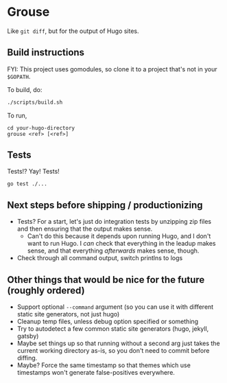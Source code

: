 # Grouse

Like `git diff`, but for the output of Hugo sites.

## Build instructions

FYI: This project uses gomodules, so clone it to a project that's not in your `$GOPATH`.

To build, do:

```sh
./scripts/build.sh
```

To run,

```
cd your-hugo-directory
grouse <ref> [<ref>]
```

## Tests

Tests!? Yay! Tests!

```
go test ./...
```

## Next steps before shipping / productionizing
- Tests? For a start, let's just do integration tests by unzipping zip files and then ensuring that the output makes sense.
  - Can't do this because it depends upon running Hugo, and I don't want to run Hugo. I _can_ check that everything in the leadup makes sense, and that everything _afterwards_ makes sense, though.
- Check through all command output, switch printlns to logs

## Other things that would be nice for the future (roughly ordered)
- Support optional `--command` argument (so you can use it with different static site generators, not just hugo)
- Cleanup temp files, unless debug option specified or something
- Try to autodetect a few common static site generators (hugo, jekyll, gatsby)
- Maybe set things up so that running without a second arg just takes the current working directory as-is, so you don't need to commit before diffing.
- Maybe? Force the same timestamp so that themes which use timestamps won't generate false-positives everywhere.
